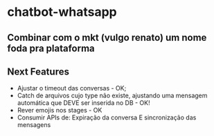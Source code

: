 # chatbot-whatsapp
## Combinar com o mkt (vulgo renato) um nome foda pra plataforma



## Next Features

- Ajustar o timeout das conversas - OK;
- Catch de arquivos cujo type não existe, ajustando uma mensagem automática que DEVE ser inserida no DB - OK!
- Rever emojis nos stages - OK
- Consumir APIs de: Expiração da conversa E sincronização das mensagens  